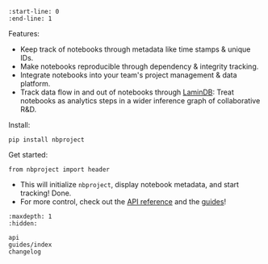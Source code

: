 ```{include} ../README.md
:start-line: 0
:end-line: 1
```

Features:

- Keep track of notebooks through metadata like time stamps & unique IDs.
- Make notebooks reproducible through dependency & integrity tracking.
- Integrate notebooks into your team's project management & data platform.
- Track data flow in and out of notebooks through [LaminDB](https://lamin.ai/lamindb): Treat notebooks as analytics steps in a wider inference graph of collaborative R&D.

Install:

```
pip install nbproject
```

Get started:

```
from nbproject import header
```

- This will initialize `nbproject`, display notebook metadata, and start tracking! Done.
- For more control, check out the [API reference](api) and the [guides](guides/index)!

```{toctree}
:maxdepth: 1
:hidden:

api
guides/index
changelog
```
